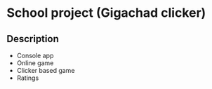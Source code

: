 # School project (Gigachad clicker)
## Description
- Console app
- Online game
- Clicker based game
- Ratings

